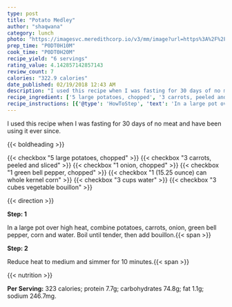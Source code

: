 ```yaml
---
type: post
title: "Potato Medley"
author: "shaqwana"
category: lunch
photo: "https://imagesvc.meredithcorp.io/v3/mm/image?url=https%3A%2F%2Fimages.media-allrecipes.com%2Fuserphotos%2F1982472.jpg"
prep_time: "P0DT0H10M"
cook_time: "P0DT0H20M"
recipe_yield: "6 servings"
rating_value: 4.142857142857143
review_count: 7
calories: "322.9 calories"
date_published: 02/19/2018 12:43 AM
description: "I used this recipe when I was fasting for 30 days of no meat and have been using it ever since."
recipe_ingredient: ['5 large potatoes, chopped', '3 carrots, peeled and sliced', '1 onion, chopped', '1 green bell pepper, chopped', '1 (15.25 ounce) can whole kernel corn', '3 cups water', '3 cubes  vegetable bouillon']
recipe_instructions: [{'@type': 'HowToStep', 'text': 'In a large pot over high heat, combine potatoes, carrots, onion, green bell pepper, corn and water.  Boil until tender, then add bouillon.\n'}, {'@type': 'HowToStep', 'text': 'Reduce heat to medium and simmer for 10 minutes.\n'}]
---
```


I used this recipe when I was fasting for 30 days of no meat and have been using it ever since. 

{{< boldheading >}}

{{< checkbox "5 large potatoes, chopped" >}}
{{< checkbox "3  carrots, peeled and sliced" >}}
{{< checkbox "1  onion, chopped" >}}
{{< checkbox "1  green bell pepper, chopped" >}}
{{< checkbox "1 (15.25 ounce) can whole kernel corn" >}}
{{< checkbox "3 cups water" >}}
{{< checkbox "3 cubes  vegetable bouillon" >}}


{{< direction >}}

**Step: 1**

In a large pot over high heat, combine potatoes, carrots, onion, green bell pepper, corn and water.  Boil until tender, then add bouillon.{{< span >}}

**Step: 2**

Reduce heat to medium and simmer for 10 minutes.{{< span >}}

{{< nutrition >}}

**Per Serving:** 323 calories; protein 7.7g; carbohydrates 74.8g; fat 1.1g; sodium 246.7mg.
